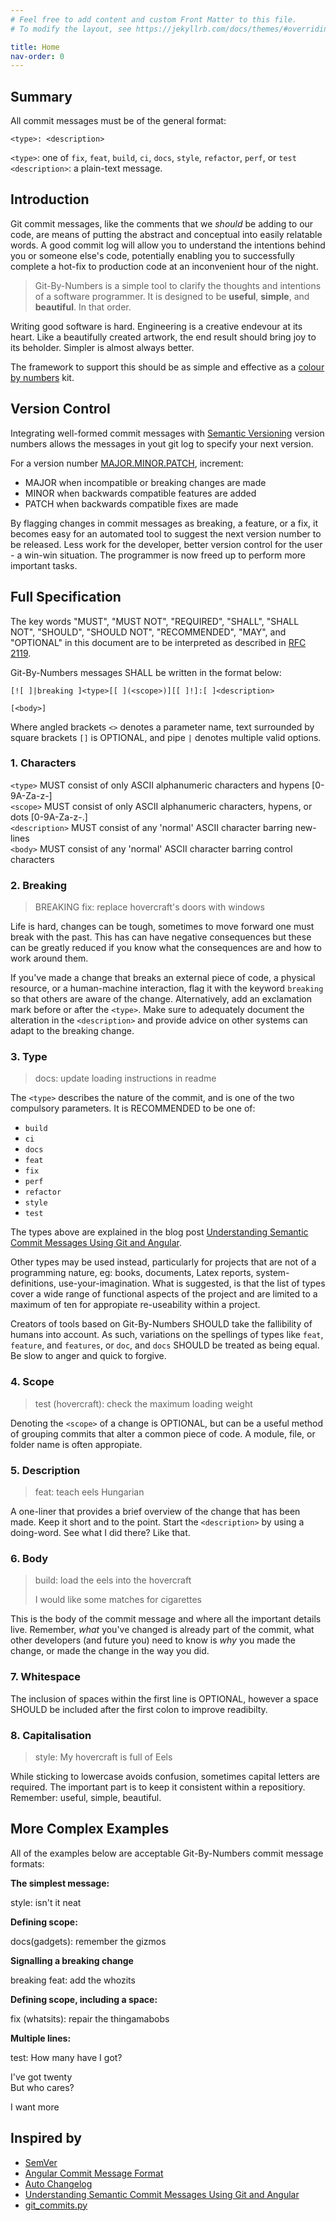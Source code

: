 ```yaml
---
# Feel free to add content and custom Front Matter to this file.
# To modify the layout, see https://jekyllrb.com/docs/themes/#overriding-theme-defaults

title: Home
nav-order: 0
---
```


## Summary

All commit messages must be of the general format:
    
    <type>: <description>

`<type>`: one of `fix`, `feat`, `build`, `ci`, `docs`, `style`, `refactor`, `perf`, or `test`  
`<description>`: a plain-text message.

## Introduction

Git commit messages, like the comments that we _should_ be adding to our code, are means of putting the abstract and conceptual into easily relatable words. A good commit log will allow you to understand the intentions behind you or someone else's code, potentially enabling you to successfully complete a hot-fix to production code at an inconvenient hour of the night.

> Git-By-Numbers is a simple tool to clarify the thoughts and intentions of a software programmer. It is designed to be **useful**, **simple**, and **beautiful**. In that order.

Writing good software is hard. Engineering is a creative endevour at its heart. Like a beautifully created artwork, the end result should bring joy to its beholder. Simpler is almost always better.

The framework to support this should be as simple and effective as a [colour by numbers](https://en.wikipedia.org/wiki/Paint_by_number) kit.

## Version Control

Integrating well-formed commit messages with [Semantic Versioning](https://semver.org/) version numbers allows the messages in yout git log to specify your next version.

For a version number [MAJOR.MINOR.PATCH](https://semver.org/#summary), increment:
- MAJOR when incompatible or breaking changes are made
- MINOR when backwards compatible features are added
- PATCH when backwards compatible fixes are made

By flagging changes in commit messages as breaking, a feature, or a fix, it becomes easy for an automated tool to suggest the next version number to be released. Less work for the developer, better version control for the user - a win-win situation. The programmer is now freed up to perform more important tasks.

## Full Specification

The key words "MUST", "MUST NOT", "REQUIRED", "SHALL", "SHALL NOT", "SHOULD", "SHOULD NOT", "RECOMMENDED",  "MAY", and "OPTIONAL" in this document are to be interpreted as described in [RFC 2119](https://tools.ietf.org/html/rfc2119).

Git-By-Numbers messages SHALL be written in the format below:

    [![ ]|breaking ]<type>[[ ](<scope>)][[ ]!]:[ ]<description>

    [<body>]

Where angled brackets `<>` denotes a parameter name, text surrounded by square brackets `[]` is OPTIONAL, and pipe `|` denotes multiple valid options.

### 1. Characters

`<type>` MUST consist of only ASCII alphanumeric characters and hypens [0-9A-Za-z-]  
`<scope>` MUST consist of only ASCII alphanumeric characters, hypens, or dots [0-9A-Za-z-.]  
`<description>` MUST consist of any 'normal' ASCII character barring new-lines  
`<body>` MUST consist of any 'normal' ASCII character barring control characters

### 2. Breaking

> BREAKING fix: replace hovercraft's doors with windows

Life is hard, changes can be tough, sometimes to move forward one must break with the past. This has can have negative consequences but these can be greatly reduced if you know what the consequences are and how to work around them.

If you've made a change that breaks an external piece of code, a physical resource, or a human-machine interaction, flag it with the keyword `breaking` so that others are aware of the change. Alternatively, add an exclamation mark before or after the `<type>`. Make sure to adequately document the alteration in the `<description>` and provide advice on other systems can adapt to the breaking change.

### 3. Type

> docs: update loading instructions in readme

The `<type>` describes the nature of the commit, and is one of the two compulsory parameters.
It is RECOMMENDED to be one of:

* `build`
* `ci`
* `docs`
* `feat`
* `fix`
* `perf`
* `refactor`
* `style`
* `test`

The types above are explained in the blog post [Understanding Semantic Commit Messages Using Git and Angular](https://nitayneeman.com/posts/understanding-semantic-commit-messages-using-git-and-angular/#common-types).

Other types may be used instead, particularly for projects that are not of a programming nature, eg: books, documents, Latex reports, system-definitions, use-your-imagination. What is suggested, is that the list of types cover a wide range of functional aspects of the project and are limited to a maximum of ten for appropiate re-useability within a project.

Creators of tools based on Git-By-Numbers SHOULD take the fallibility of humans into account. As such, variations on the spellings of types like `feat`, `feature`, and `features`, or `doc`, and `docs` SHOULD be treated as being equal. Be slow to anger and quick to forgive.

### 4. Scope

> test (hovercraft): check the maximum loading weight

Denoting the `<scope>` of a change is OPTIONAL, but can be a useful method of grouping commits that alter a common piece of code. A module, file, or folder name is often appropiate.

### 5. Description

> feat: teach eels Hungarian

A one-liner that provides a brief overview of the change that has been made. Keep it short and to the point. Start the `<description>` by using a doing-word. See what I did there? Like that.

### 6. Body

> build: load the eels into the hovercraft
>
> I would like some matches for cigarettes

This is the body of the commit message and where all the important details live. Remember, _what_ you've changed is already part of the commit, what other developers (and future you) need to know is _why_ you made the change, or made the change in the way you did.

### 7. Whitespace

The inclusion of spaces within the first line is OPTIONAL, however a space SHOULD be included after the first colon to improve readibilty.

### 8. Capitalisation

> style: My hovercraft is full of Eels

While sticking to lowercase avoids confusion, sometimes capital letters are required. The important part is to keep it consistent within a repositiory. Remember: useful, simple, beautiful.

## More Complex Examples

All of the examples below are acceptable Git-By-Numbers commit message formats:

**The simplest message:**

style: isn't it neat

**Defining scope:**

docs(gadgets): remember the gizmos

**Signalling a breaking change**

breaking feat: add the whozits

**Defining scope, including a space:**

fix (whatsits): repair the thingamabobs

**Multiple lines:**

test: How many have I got?  
  
I've got twenty  
But who cares?  
  
I want more

## Inspired by

* [SemVer](https://semver.org/)
* [Angular Commit Message Format](https://github.com/angular/angular/blob/master/CONTRIBUTING.md#commit)
* [Auto Changelog](https://github.com/Michael-F-Bryan/auto-changelog)
* [Understanding Semantic Commit Messages Using Git and Angular](https://nitayneeman.com/posts/understanding-semantic-commit-messages-using-git-and-angular/)
* [git_commits.py](https://gist.github.com/simonw/091b765a071d1558464371042db3b959#file-get_commits-py)
<!-- * [Commit Message Emoji](https://github.com/dannyfritz/commit-message-emoji) -->


<!-- ## Emoji

Adding the --emoji flag will add emoji after each heading in the changelog. Below is the list of emoji that are used:

* Docs 📝
* Features ✨
* Fixes 🐛
* Performance ⚡️
* Refactorings ♻️
* Other 🃏 -->

